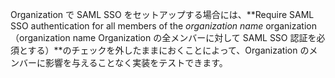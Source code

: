 Organization で SAML SSO をセットアップする場合には、**Require SAML SSO authentication for all members of the _organization name_ organization（organization name Organization の全メンバーに対して SAML SSO 認証を必須とする）**のチェックを外したままにおくことによって、Organization のメンバーに影響を与えることなく実装をテストできます。
